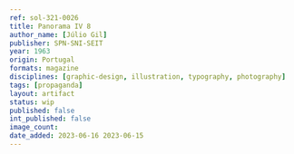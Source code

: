 ```yaml
---
ref: sol-321-0026
title: Panorama IV 8
author_name: [Júlio Gil]
publisher: SPN-SNI-SEIT
year: 1963
origin: Portugal
formats: magazine
disciplines: [graphic-design, illustration, typography, photography]
tags: [propaganda]
layout: artifact
status: wip
published: false
int_published: false
image_count:
date_added: 2023-06-16 2023-06-15
---
```

